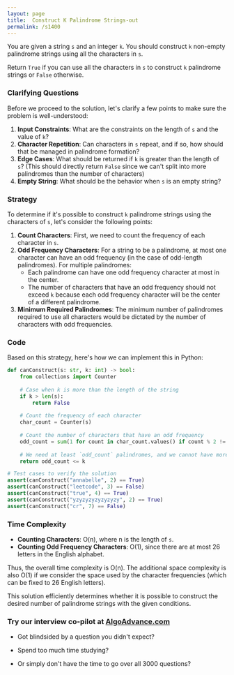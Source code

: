 ```yaml
---
layout: page
title:  Construct K Palindrome Strings-out
permalink: /s1400
---
```


You are given a string `s` and an integer `k`. You should construct `k` non-empty palindrome strings using all the characters in `s`.

Return `True` if you can use all the characters in `s` to construct `k` palindrome strings or `False` otherwise.

### Clarifying Questions

Before we proceed to the solution, let's clarify a few points to make sure the problem is well-understood:
1. **Input Constraints**: What are the constraints on the length of `s` and the value of `k`?
2. **Character Repetition**: Can characters in `s` repeat, and if so, how should that be managed in palindrome formation?
3. **Edge Cases**: What should be returned if `k` is greater than the length of `s`? (This should directly return `False` since we can't split into more palindromes than the number of characters)
4. **Empty String**: What should be the behavior when `s` is an empty string?

### Strategy

To determine if it's possible to construct `k` palindrome strings using the characters of `s`, let's consider the following points:

1. **Count Characters**: First, we need to count the frequency of each character in `s`.
2. **Odd Frequency Characters**: For a string to be a palindrome, at most one character can have an odd frequency (in the case of odd-length palindromes). For multiple palindromes:
   - Each palindrome can have one odd frequency character at most in the center.
   - The number of characters that have an odd frequency should not exceed `k` because each odd frequency character will be the center of a different palindrome.
3. **Minimum Required Palindromes**: The minimum number of palindromes required to use all characters would be dictated by the number of characters with odd frequencies.

### Code

Based on this strategy, here's how we can implement this in Python:

```python
def canConstruct(s: str, k: int) -> bool:
    from collections import Counter
    
    # Case when k is more than the length of the string
    if k > len(s):
        return False
    
    # Count the frequency of each character
    char_count = Counter(s)
    
    # Count the number of characters that have an odd frequency
    odd_count = sum(1 for count in char_count.values() if count % 2 != 0)
    
    # We need at least `odd_count` palindromes, and we cannot have more than `k` palindromes
    return odd_count <= k

# Test cases to verify the solution
assert(canConstruct("annabelle", 2) == True)
assert(canConstruct("leetcode", 3) == False)
assert(canConstruct("true", 4) == True)
assert(canConstruct("yzyzyzyzyzyzyzy", 2) == True)
assert(canConstruct("cr", 7) == False)
```

### Time Complexity

- **Counting Characters**: O(n), where n is the length of `s`.
- **Counting Odd Frequency Characters**: O(1), since there are at most 26 letters in the English alphabet.

Thus, the overall time complexity is O(n). The additional space complexity is also O(1) if we consider the space used by the character frequencies (which can be fixed to 26 English letters).

This solution efficiently determines whether it is possible to construct the desired number of palindrome strings with the given conditions.


### Try our interview co-pilot at [AlgoAdvance.com](https://algoAdvance.com)

- Got blindsided by a question you didn't expect?

- Spend too much time studying?

- Or simply don't have the time to go over all 3000 questions?

